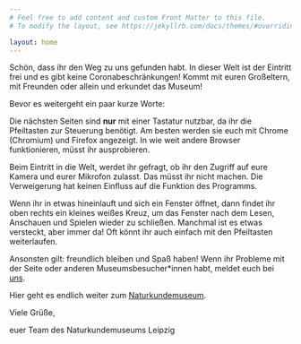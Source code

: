 ```yaml
---
# Feel free to add content and custom Front Matter to this file.
# To modify the layout, see https://jekyllrb.com/docs/themes/#overriding-theme-defaults

layout: home
---
```


Schön, dass ihr den Weg zu uns gefunden habt. In dieser Welt ist der Eintritt frei und es gibt keine Coronabeschränkungen! Kommt mit euren Großeltern, mit Freunden oder allein und erkundet das Museum!


Bevor es weitergeht ein paar kurze Worte:

Die nächsten Seiten sind **nur** mit einer Tastatur nutzbar, da ihr die Pfeiltasten zur Steuerung benötigt. Am besten werden sie euch mit Chrome (Chromium) und Firefox angezeigt. In wie weit andere Browser funktionieren, müsst ihr ausprobieren.

Beim Eintritt in die Welt, werdet ihr gefragt, ob ihr den Zugriff auf eure Kamera und eurer Mikrofon zulasst. Das müsst ihr nicht machen. Die Verweigerung hat keinen Einfluss auf die Funktion des Programms.

Wenn ihr in etwas hineinlauft und sich ein Fenster öffnet, dann findet ihr oben rechts ein kleines weißes Kreuz, um das Fenster nach dem Lesen, Anschauen und Spielen wieder zu schließen. Manchmal ist es etwas versteckt, aber immer da! Oft könnt ihr auch einfach mit den Pfeiltasten weiterlaufen.

Ansonsten gilt: freundlich bleiben und Spaß haben! Wenn ihr Probleme mit der Seite oder anderen Museumsbesucher*innen habt, meldet euch bei [uns](mailto:service.naturkundemuseum@leipzig.de).


Hier geht es endlich weiter zum [Naturkundemuseum](https://play.world.dezentrale.cloud/_/global/ferien-im-museum.ishalt.so/Naturkundemuseum_Vorgarten.json).


Viele Grüße,

euer Team des Naturkundemuseums Leipzig

